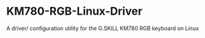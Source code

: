 # KM780-RGB-Linux-Driver
A driver/ configuration utility for the G.SKILL KM780 RGB keyboard on Linux
